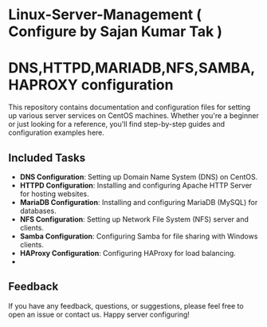 # Linux-Server-Management ( Configure by Sajan Kumar Tak )
# DNS,HTTPD,MARIADB,NFS,SAMBA,HAPROXY configuration
This repository contains documentation and configuration files for setting up various server services on CentOS machines. Whether you're a beginner or just looking for a reference, you'll find step-by-step guides and configuration examples here.

## Included Tasks
- **DNS Configuration**: Setting up Domain Name System (DNS) on CentOS.
- **HTTPD Configuration**: Installing and configuring Apache HTTP Server for hosting websites.
- **MariaDB Configuration**: Installing and configuring MariaDB (MySQL) for databases.
- **NFS Configuration**: Setting up Network File System (NFS) server and clients.
- **Samba Configuration**: Configuring Samba for file sharing with Windows clients.
- **HAProxy Configuration**: Configuring HAProxy for load balancing.
- 
## Feedback
If you have any feedback, questions, or suggestions, please feel free to open an issue or contact us.
Happy server configuring!
